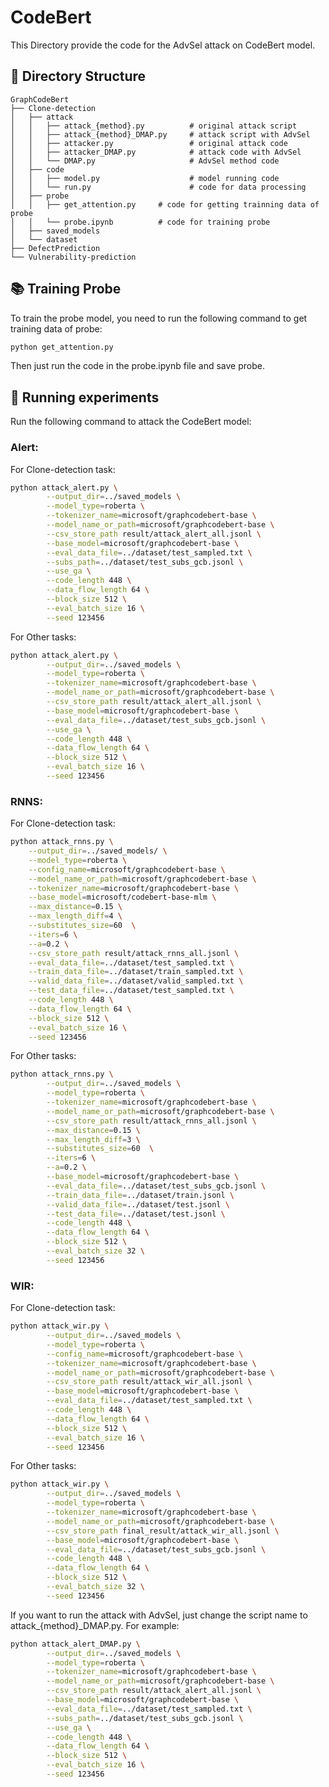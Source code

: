 # CodeBert
This Directory provide the code for the AdvSel attack on CodeBert model.

## 📁 Directory Structure
    GraphCodeBert
    ├── Clone-detection                 
    │   ├── attack
    │   │   ├── attack_{method}.py          # original attack script
    │   │   ├── attack_{method}_DMAP.py     # attack script with AdvSel
    │   │   ├── attacker.py                 # original attack code
    │   │   ├── attacker_DMAP.py            # attack code with AdvSel
    │   │   └── DMAP.py                     # AdvSel method code
    │   ├── code
    │   │   ├── model.py                    # model running code
    │   │   └── run.py                      # code for data processing
    │   ├── probe
    │   │   ├── get_attention.py     # code for getting trainning data of probe
    │   │   └── probe.ipynb          # code for training probe
    │   ├── saved_models
    │   └── dataset         
    ├── DefectPrediction
    └── Vulnerability-prediction

## 📚 Training Probe

To train the probe model, you need to run the following command to get training data of probe:

```bash
python get_attention.py
```

Then just run the code in the probe.ipynb file and save probe.

## 🚀 Running experiments

Run the following command to attack the CodeBert model:

### Alert:
For Clone-detection task:
```bash
python attack_alert.py \
        --output_dir=../saved_models \
        --model_type=roberta \
        --tokenizer_name=microsoft/graphcodebert-base \
        --model_name_or_path=microsoft/graphcodebert-base \
        --csv_store_path result/attack_alert_all.jsonl \
        --base_model=microsoft/graphcodebert-base \
        --eval_data_file=../dataset/test_sampled.txt \
        --subs_path=../dataset/test_subs_gcb.jsonl \
        --use_ga \
        --code_length 448 \
        --data_flow_length 64 \
        --block_size 512 \
        --eval_batch_size 16 \
        --seed 123456
```
For Other tasks:
```bash
python attack_alert.py \
        --output_dir=../saved_models \
        --model_type=roberta \
        --tokenizer_name=microsoft/graphcodebert-base \
        --model_name_or_path=microsoft/graphcodebert-base \
        --csv_store_path result/attack_alert_all.jsonl \
        --base_model=microsoft/graphcodebert-base \
        --eval_data_file=../dataset/test_subs_gcb.jsonl \
        --use_ga \
        --code_length 448 \
        --data_flow_length 64 \
        --block_size 512 \
        --eval_batch_size 16 \
        --seed 123456
```

### RNNS:
For Clone-detection task:
```bash
python attack_rnns.py \
    --output_dir=../saved_models/ \
    --model_type=roberta \
    --config_name=microsoft/graphcodebert-base \
    --model_name_or_path=microsoft/graphcodebert-base \
    --tokenizer_name=microsoft/graphcodebert-base \
    --base_model=microsoft/codebert-base-mlm \
    --max_distance=0.15 \
    --max_length_diff=4 \
    --substitutes_size=60  \
    --iters=6 \
    --a=0.2 \
    --csv_store_path result/attack_rnns_all.jsonl \
    --eval_data_file=../dataset/test_sampled.txt \
    --train_data_file=../dataset/train_sampled.txt \
    --valid_data_file=../dataset/valid_sampled.txt \
    --test_data_file=../dataset/test_sampled.txt \
    --code_length 448 \
    --data_flow_length 64 \
    --block_size 512 \
    --eval_batch_size 16 \
    --seed 123456
```
For Other tasks:
```bash
python attack_rnns.py \
        --output_dir=../saved_models \
        --model_type=roberta \
        --tokenizer_name=microsoft/graphcodebert-base \
        --model_name_or_path=microsoft/graphcodebert-base \
        --csv_store_path result/attack_rnns_all.jsonl \
        --max_distance=0.15 \
        --max_length_diff=3 \
        --substitutes_size=60  \
        --iters=6 \
        --a=0.2 \
        --base_model=microsoft/graphcodebert-base \
        --eval_data_file=../dataset/test_subs_gcb.jsonl \
        --train_data_file=../dataset/train.jsonl \
        --valid_data_file=../dataset/test.jsonl \
        --test_data_file=../dataset/test.jsonl \
        --code_length 448 \
        --data_flow_length 64 \
        --block_size 512 \
        --eval_batch_size 32 \
        --seed 123456
```

### WIR:
For Clone-detection task:
```bash
python attack_wir.py \
        --output_dir=../saved_models \
        --model_type=roberta \
        --config_name=microsoft/graphcodebert-base \
        --tokenizer_name=microsoft/graphcodebert-base \
        --model_name_or_path=microsoft/graphcodebert-base \
        --csv_store_path result/attack_wir_all.jsonl \
        --base_model=microsoft/graphcodebert-base \
        --eval_data_file=../dataset/test_sampled.txt \
        --code_length 448 \
        --data_flow_length 64 \
        --block_size 512 \
        --eval_batch_size 16 \
        --seed 123456
```
For Other tasks:
```bash
python attack_wir.py \
        --output_dir=../saved_models \
        --model_type=roberta \
        --tokenizer_name=microsoft/graphcodebert-base \
        --model_name_or_path=microsoft/graphcodebert-base \
        --csv_store_path final_result/attack_wir_all.jsonl \
        --base_model=microsoft/graphcodebert-base \
        --eval_data_file=../dataset/test_subs_gcb.jsonl \
        --code_length 448 \
        --data_flow_length 64 \
        --block_size 512 \
        --eval_batch_size 32 \
        --seed 123456
```

If you want to run the attack with AdvSel, just change the script name to attack_{method}_DMAP.py. For example:

```bash
python attack_alert_DMAP.py \
        --output_dir=../saved_models \
        --model_type=roberta \
        --tokenizer_name=microsoft/graphcodebert-base \
        --model_name_or_path=microsoft/graphcodebert-base \
        --csv_store_path result/attack_alert_all.jsonl \
        --base_model=microsoft/graphcodebert-base \
        --eval_data_file=../dataset/test_sampled.txt \
        --subs_path=../dataset/test_subs_gcb.jsonl \
        --use_ga \
        --code_length 448 \
        --data_flow_length 64 \
        --block_size 512 \
        --eval_batch_size 16 \
        --seed 123456
```